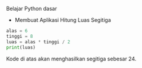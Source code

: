 Belajar Python dasar
* Membuat Aplikasi Hitung Luas Segitiga


```python
alas = 6
tinggi = 8
luas = alas * tinggi / 2
print(luas)
```

Kode di atas akan menghasilkan segitiga sebesar 24.
